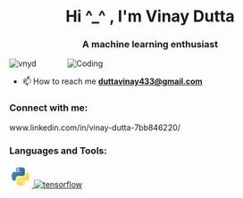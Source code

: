 <h1 align="center">Hi ^_^ , I'm Vinay Dutta</h1>
<h3 align="center">A machine learning enthusiast</h3>
<img align="right" alt="Coding" width =400 src="https://camo.githubusercontent.com/9eb3fdcaa648566c6a055c75fc17dbaf3849b11ede8019397a30d2092fdcd3be/68747470733a2f2f7374617469632e7769787374617469632e636f6d2f6d656469612f3262653163655f38363435363739303038343534313865626664363165323937363337343634647e6d76322e676966">
<p align="left"> <img src="https://komarev.com/ghpvc/?username=vnyd&label=Profile%20views&color=0e75b6&style=flat" alt="vnyd" /> </p>

- 📫 How to reach me **duttavinay433@gmail.com**

<h3 align="left">Connect with me:</h3>
<p align="left">
  www.linkedin.com/in/vinay-dutta-7bb846220/
</p>

<h3 align="left">Languages and Tools:</h3>
<p align="left"> <a href="https://www.python.org" target="_blank" rel="noreferrer"> <img src="https://raw.githubusercontent.com/devicons/devicon/master/icons/python/python-original.svg" alt="python" width="40" height="40"/> </a> <a href="https://www.tensorflow.org" target="_blank" rel="noreferrer"> <img src="https://www.vectorlogo.zone/logos/tensorflow/tensorflow-icon.svg" alt="tensorflow" width="40" height="40"/> </a> </p>
